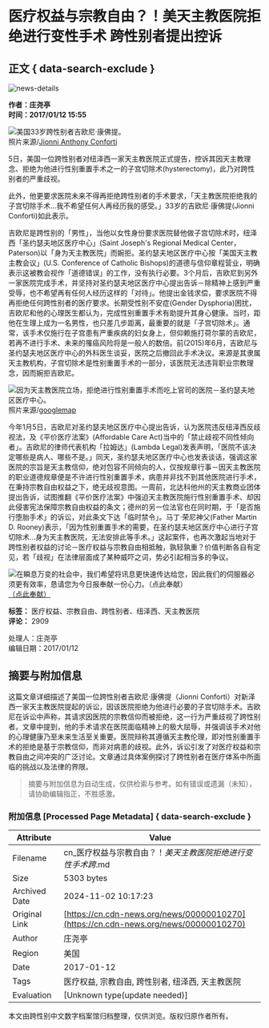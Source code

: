 # 医疗权益与宗教自由？！美天主教医院拒绝进行变性手术 跨性别者提出控诉

## 正文 { data-search-exclude }


![news-details](/WebView/GetMedia.ashx?PK=000000000067b7fa5fc0ad618fb0fd4ea888d7b08968c78e&VideoSize=3)

**作者：庄尧亭**  
**时间：2017/01/12 15:55**  

![美国33岁跨性别者吉欧尼‧康佛提。](../../_Resource/Upload/Media/20170112154247.jpg "美国33岁跨性别者吉欧尼‧康佛提。")  
照片来源/[Jionni Anthony Conforti](https://www.facebook.com/jionniconforti)

5日，美国一位跨性别者对纽泽西一家天主教医院正式提告，控诉其因天主教理念、拒绝为他进行性别重置手术之一的子宫切除术(hysterectomy)，此乃对跨性别者的严重歧视。

此外，他更要求医院未来不得再拒绝跨性别者的手术要求，「天主教医院拒绝我的子宫切除手术…我不希望任何人再经历我的感受。」33岁的吉欧尼‧康佛提(Jionni Conforti)如此表示。

吉欧尼是跨性别的「男性」，当他以女性身份要求医院替他做子宫切除术时，纽泽西「圣约瑟夫地区医疗中心」(Saint Joseph's Regional Medical Center，Paterson)以「身为天主教医院」而婉拒。圣约瑟夫地区医疗中心按「美国天主教主教会议」(U.S. Conference of Catholic Bishops)的道德与信仰章程营业，明确表示这被教会视作「道德错误」的工作，没有执行必要。3个月后，吉欧尼到另外一家医院完成手术，并坚持对圣约瑟夫地区医疗中心提出告诉－除精神上感到严重受辱，也不希望再有任何人经历这样的「对待」。他提出金钱求偿，要求医院不得再拒绝任何跨性别者的医疗要求。长期受性别不安症(Gender Dysphoria)困扰，吉欧尼和他的心理医生都认为，完成性别重置手术有助提升其身心健康。当时，距他在生理上成为一名男性，也只差几步距离，最重要的就是「子宫切除术」。通常，该手术仅施行在子宫患有严重疾病的妇女身上，但仰赖施打荷尔蒙的吉欧尼，若再不进行手术、未来的罹癌风险将是一般人的数倍。前(2015)年6月，吉欧尼与圣约瑟夫地区医疗中心的外科医生谈妥，医院之后撤回此手术决议。来源是其隶属天主教机构，子宫切除术是性别重置手术的一部分，该医院无法违背职业宗教理念，因而婉拒吉欧尼。

![因为天主教医院立场，拒绝进行性别重置手术而吃上官司的医院－圣约瑟夫地区医疗中心。](../../_Resource/Upload/Media/20170112154344.jpg "因为天主教医院立场，拒绝进行性别重置手术而吃上官司的医院－圣约瑟夫地区医疗中心。")  
照片来源/[googlemap](https://www.google.com/maps/contrib/112660602294425629133/photos/@40.902908,-74.1656422,3a,75y,90t/data=!3m7!1e2!3m5!1s-dZUwB8A0-lM%2FV_azIB3scfI%2FAAAAAAAAVxI%2FRpapHNtARIg0hKxnjZsRXCUvnxj6ZQcQwCJkC!2e4!6s%2F%2Flh5.googleusercontent.com%2F-dZUwB8A0-lM%2FV_azIB3scfI%2FAAAAAAAAVxI%2FRpapHNtARIg0hKxnjZsRXCUvnxj6ZQcQwCJkC%2Fw203-h100-p-k-no%2F!7i4032!8i3024!4m3!8m2!3m1!1e1!6m1!1e1)

今年1月5日，吉欧尼对圣约瑟夫地区医疗中心提出告诉，认为医院违反纽泽西反歧视法，及《平价医疗法案》(Affordable Care Act)当中的「禁止歧视不同性倾向者」。吉欧尼的律师代表机构「拉姆达」(Lambda Legal)发表声明，「医院不该决定哪些是病人、哪些不是。」同天，圣约瑟夫地区医疗中心也发表谈话，强调这家医院的宗旨是天主教信仰，绝对包容不同倾向的人，仅按规章行事－因天主教医院的职业道德规章便是不许进行性别重置手术，病患并非找不到其他医院进行手术，在秉持宗教自由权益之下，绝无歧视意图。一周前，北达科他州的天主教商业团体提出告诉，试图推翻《平价医疗法案》中强迫天主教医院施行性别重置手术、却因此侵害宪法保障宗教自由权益的条文；德州的另一位法官也在同时期，于「是否施行堕胎手术」的诉讼，对此条文下达「临时禁令」。马丁‧荣尼神父(Father Martin D. Rooney)表示，「因为性别重置手术的需要，在圣约瑟夫地区医疗中心进行子宫切除术…身为天主教医院，无法安排此等手术。」这起案件，也再次激起当地对于跨性别者权益的讨论－医疗权益与宗教自由相抵触，孰轻孰重？价值判断各自有定见，若「歧视」在法律层面成了某种威吓之词，势必引起相当多的争议。

![在瞬息万变的社会中，我们希望将讯息更快速传达给您，因此我们的伺服器必须更有效率，恳请您为今日报奉献一份心力。（点此奉献）](../../_Resource/Upload/Media/20170112154735.jpg "在瞬息万变的社会中，我们希望将讯息更快速传达给您，因此我们的伺服器必须更有效率，恳请您为今日报奉献一份心力。（点此奉献）")  
[（点此奉献）](https://www.cdn.org.tw/Support/creditpay/Dedication.aspx?Act=1&PSno=CDAA0011&Cur=NTD)

**标签：** 医疗权益、宗教自由、跨性别者、纽泽西、天主教医院  
**评论：** 2909  

处理人：庄尧亭  
编辑日期：2017/01/12
<!-- tcd_original_link https://cn.cdn-news.org/news/00000010270 -->
## 摘要与附加信息

<!-- tcd_abstract -->
这篇文章详细描述了美国一位跨性别者吉欧尼‧康佛提（Jionni Conforti）对新泽西一家天主教医院提起的诉讼，因该医院拒绝为他进行必要的子宫切除手术。吉欧尼在诉讼中声称，其请求因医院的宗教信仰而被拒绝，这一行为严重歧视了跨性别者。文章中提到，他的手术请求在医院面临精神上的极大屈辱，并强调该手术对他的心理健康乃至未来生活至关重要。医院辩称其遵循天主教伦理，即对性别重置手术的拒绝是基于宗教信仰，而非对病患的歧视。此外，诉讼引发了对医疗权益和宗教自由之间冲突的广泛讨论。文章通过具体案例探讨了跨性别者在医疗体系中所面临的挑战以及法律的界限。
<!-- tcd_abstract_end -->

> 摘要与附加信息为自动生成，仅供检索与参考。如有错误或遗漏（未知），请协助编辑指正，不胜感激。

### 附加信息 [Processed Page Metadata] { data-search-exclude }

| Attribute       | Value                                  |
|-----------------|----------------------------------------|
| Filename        | cn_医疗权益与宗教自由？！_美天主教医院拒绝进行变性手术跨_.md                             |
| Size            | 5303 bytes                           |
| Archived Date   | 2024-11-02 10:17:23                             |
| Original Link   | [https://cn.cdn-news.org/news/00000010270](https://cn.cdn-news.org/news/00000010270)                       |
| Author          | 庄尧亭                               |
| Region          | 美国                               |
| Date            | 2017-01-12                                 |
| Tags            | 医疗权益, 宗教自由, 跨性别者, 纽泽西, 天主教医院                                 |
| Evaluation            | [Unknown type(update needed)]                                 |
<!-- tcd_table_end -->

本文由跨性别中文数字档案馆归档整理，仅供浏览。版权归原作者所有。
